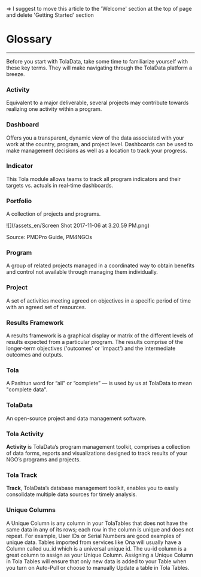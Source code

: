 => I suggest to move this article to the 'Welcome' section at the top of page and delete 'Getting Started' section

# Glossary

---

Before you start with TolaData, take some time to familiarize yourself with these key terms. They will make navigating through the TolaData platform a breeze.

### Activity

Equivalent to a major deliverable, several projects may contribute towards realizing one activity within a program.

### Dashboard

Offers you a transparent, dynamic view of the data associated with your work at the country, program, and project level. Dashboards can be used to make management decisions as well as a location to track your progress.

### Indicator

This Tola module allows teams to track all program indicators and their targets vs. actuals in real-time dashboards.

### Portfolio

A collection of projects and programs.

![](/assets_en/Screen Shot 2017-11-06 at 3.20.59 PM.png)

Source: PMDPro Guide, PM4NGOs

### Program

A group of related projects managed in a coordinated way to obtain benefits and control not available through managing them individually.

### Project

A set of activities meeting agreed on objectives in a specific period of time with an agreed set of resources.

### Results Framework

A results framework is a graphical display or matrix of the different levels of results expected from a particular program. The results comprise of the longer-term objectives \('outcomes' or 'impact'\) and the intermediate outcomes and outputs.

### Tola

A Pashtun word for “all” or “complete” — is used by us at TolaData to mean "complete data".

### TolaData

An open-source project and data management software.

### Tola Activity

**Activity** is TolaData’s program management toolkit, comprises a collection of data forms, reports and visualizations designed to track results of your NGO’s programs and projects.

### Tola Track

**Track**, TolaData’s database management toolkit, enables you to easily consolidate multiple data sources for timely analysis.

### Unique Columns

A Unique Column is any column in your TolaTables that does not have the same data in any of its rows; each row in the column is unique and does not repeat.  For example, User IDs or Serial Numbers are good examples of unique data. Tables imported from services like Ona will usually have a Column called uu\_id which is a universal unique id. The uu-id column is a great column to assign as your Unique Column.  Assigning a Unique Column in Tola Tables will ensure that only new data is added to your Table when you turn on Auto-Pull or choose to manually Update a table in Tola Tables.



